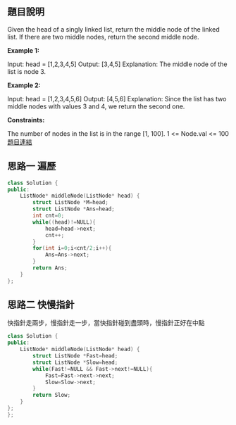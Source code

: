 ## 題目說明
Given the head of a singly linked list, return the middle node of the linked list.
If there are two middle nodes, return the second middle node.

**Example 1:**

Input: head = [1,2,3,4,5]
Output: [3,4,5]
Explanation: The middle node of the list is node 3.

**Example 2:**

Input: head = [1,2,3,4,5,6]
Output: [4,5,6]
Explanation: Since the list has two middle nodes with values 3 and 4, we return the second one.

**Constraints:**

The number of nodes in the list is in the range [1, 100].
1 <= Node.val <= 100
[題目連結](https://leetcode.com/problems/middle-of-the-linked-list/description/)
## 思路一 遍歷
```CPP
class Solution {
public:
    ListNode* middleNode(ListNode* head) {
        struct ListNode *M=head;
        struct ListNode *Ans=head;
        int cnt=0;
        while((head)!=NULL){
            head=head->next;
            cnt++;
        }
        for(int i=0;i<cnt/2;i++){
            Ans=Ans->next;
        }
        return Ans;
    }
};
```

## 思路二 快慢指針
快指針走兩步，慢指針走一步，當快指針碰到盡頭時，慢指針正好在中點
```CPP
class Solution {
public:
    ListNode* middleNode(ListNode* head) {
        struct ListNode *Fast=head;
        struct ListNode *Slow=head;
        while(Fast!=NULL && Fast->next!=NULL){
            Fast=Fast->next->next;
            Slow=Slow->next;
        }
        return Slow;
    }
};
};
```
